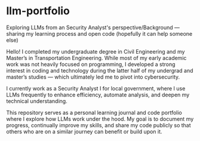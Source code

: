 # llm-portfolio
Exploring LLMs from an Security Analyst's perspective/Background — sharing my learning process and open code (hopefully it can help someone else)


Hello! I completed my undergraduate degree in Civil Engineering and my Master’s in Transportation Engineering. While most of my early academic work was not heavily focused on programming, I developed a strong interest in coding and technology during the latter half of my undergrad and master’s studies — which ultimately led me to pivot into cybersecurity.

I currently work as a Security Analyst I for local government, where I use LLMs frequently to enhance efficiency, automate analysis, and deepen my technical understanding.

This repository serves as a personal learning journal and code portfolio where I explore how LLMs work under the hood. My goal is to document my progress, continually improve my skills, and share my code publicly so that others who are on a similar journey can benefit or build upon it.
